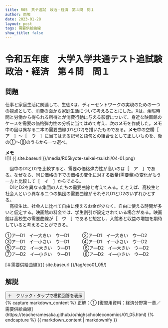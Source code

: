 ```yaml
---
title: R05　共テ追試　政治・経済　第４問　問１
author: 雨坂
date: 2023-01-28
layout: post
tags: 需要供給曲線
show_title: false
---
```

  
# 令和五年度　大学入学共通テスト追試験　政治・経済　第４問　問１  
  
## 問題  
仕事と家庭生活に関連して、生徒Xは、ディーセントワークの実現のための一つの視点として、消費の面から家庭生活について考えることにした。Xは、余暇時間と労働から得られる所得とが消費行動に与える影響について、身近な映画館のケースを需要の価格弾力性の分析に当てはめて考え、次の**メモ**を作成した。**メモ**中の図は異なる二本の需要曲線(D1とD2)を描いたものである。**メモ**中の空欄［　ア　］～［　ウ　］に当てはまる記号と語句との組合せとして正しいものを、後の①～⑧のうちから一つ選べ。  
  
**メモ**  
![]( {{ site.baseurl }}/media/R05kyote-seikei-tsuishi/04-01.png)  
  
　図中のD1とD2を比較すると、需要の価格弾力性が高いのは［　ア　］である。なぜなら、同じ価格の下での価格の変化に対する数量(需要量)の変化がもう一方と比較して［　イ　］からである。  
　D1とD2を異なる集団の人たちの需要曲線と考えてみる。たとえば、高校生と社会人という異なる二つの集団の需要曲線がそれぞれD1とD2のいずれかとする。  
　高校生は、社会人に比べて自由に使えるお金が少なく、自由に使える時間が多いと仮定する。映画館の料金では、学生割引が設定されている場合がある。映画館は高校生の需要曲線が［　ウ　］であると想定し、入館者と収益の増加を期待していると考えることができる。  
  
①ア―D1　イ―大きい　ウ―D1　　　②ア―D1　イ―大きい　ウ―D2  
③ア―D1　イ―小さい　ウ―D1　　　④ア―D1　イ―小さい　ウ―D2  
⑤ア―D2　イ―大きい　ウ―D1　　　⑥ア―D2　イ―大きい　ウ―D2  
⑦ア―D2　イ―小さい　ウ―D1　　　⑧ア―D2　イ―小さい　ウ―D2  
  
[＃需要供給曲線]({{ site.baseurl }}/tag/eco01_05/)  
  
## 解説  
<div class="collapsible">
  <button class="collapsible-button">＋　クリック・タップで模範回答を表示</button>
  <div class="collapsible-content">
    {% capture markdown_content %}
正解：①  
[復習用資料：経済分野第一章／需要供給曲線](https://teacheramesaka.github.io/highschooleconomics/01_05.html)  
    {% endcapture %}
    {{ markdown_content | markdownify }}
  </div>
</div>